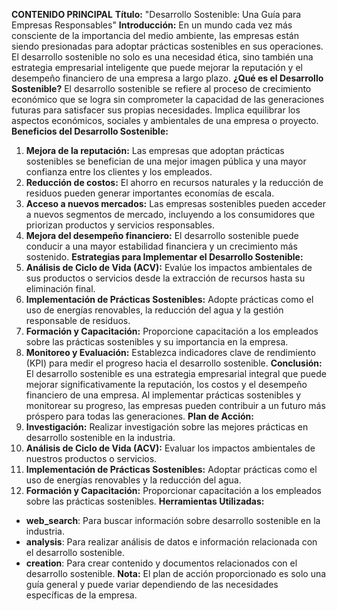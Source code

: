 **CONTENIDO PRINCIPAL**
**Título:** "Desarrollo Sostenible: Una Guía para Empresas Responsables"
**Introducción:**
En un mundo cada vez más consciente de la importancia del medio ambiente, las empresas están siendo presionadas para adoptar prácticas sostenibles en sus operaciones. El desarrollo sostenible no solo es una necesidad ética, sino también una estrategia empresarial inteligente que puede mejorar la reputación y el desempeño financiero de una empresa a largo plazo.
**¿Qué es el Desarrollo Sostenible?**
El desarrollo sostenible se refiere al proceso de crecimiento económico que se logra sin comprometer la capacidad de las generaciones futuras para satisfacer sus propias necesidades. Implica equilibrar los aspectos económicos, sociales y ambientales de una empresa o proyecto.
**Beneficios del Desarrollo Sostenible:**
1. **Mejora de la reputación:** Las empresas que adoptan prácticas sostenibles se benefician de una mejor imagen pública y una mayor confianza entre los clientes y los empleados.
2. **Reducción de costos:** El ahorro en recursos naturales y la reducción de residuos pueden generar importantes economías de escala.
3. **Acceso a nuevos mercados:** Las empresas sostenibles pueden acceder a nuevos segmentos de mercado, incluyendo a los consumidores que priorizan productos y servicios responsables.
4. **Mejora del desempeño financiero:** El desarrollo sostenible puede conducir a una mayor estabilidad financiera y un crecimiento más sostenido.
**Estrategias para Implementar el Desarrollo Sostenible:**
1. **Análisis de Ciclo de Vida (ACV):** Evalúe los impactos ambientales de sus productos o servicios desde la extracción de recursos hasta su eliminación final.
2. **Implementación de Prácticas Sostenibles:** Adopte prácticas como el uso de energías renovables, la reducción del agua y la gestión responsable de residuos.
3. **Formación y Capacitación:** Proporcione capacitación a los empleados sobre las prácticas sostenibles y su importancia en la empresa.
4. **Monitoreo y Evaluación:** Establezca indicadores clave de rendimiento (KPI) para medir el progreso hacia el desarrollo sostenible.
**Conclusión:**
El desarrollo sostenible es una estrategia empresarial integral que puede mejorar significativamente la reputación, los costos y el desempeño financiero de una empresa. Al implementar prácticas sostenibles y monitorear su progreso, las empresas pueden contribuir a un futuro más próspero para todas las generaciones.
**Plan de Acción:**
1. **Investigación:** Realizar investigación sobre las mejores prácticas en desarrollo sostenible en la industria.
2. **Análisis de Ciclo de Vida (ACV):** Evaluar los impactos ambientales de nuestros productos o servicios.
3. **Implementación de Prácticas Sostenibles:** Adoptar prácticas como el uso de energías renovables y la reducción del agua.
4. **Formación y Capacitación:** Proporcionar capacitación a los empleados sobre las prácticas sostenibles.
**Herramientas Utilizadas:**
* **web_search**: Para buscar información sobre desarrollo sostenible en la industria.
* **analysis**: Para realizar análisis de datos e información relacionada con el desarrollo sostenible.
* **creation**: Para crear contenido y documentos relacionados con el desarrollo sostenible.
**Nota:** El plan de acción proporcionado es solo una guía general y puede variar dependiendo de las necesidades específicas de la empresa.